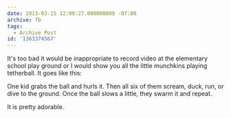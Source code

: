 ```yaml
---
date: 2013-03-15 12:09:27.000000000 -07:00
archive: fb
tags: 
  - Archive Post
id: '1363374567'
---
```


It's too bad it would be inappropriate to record video at the elementary school play ground or I would show you all the little munchkins playing tetherball. It goes like this:

One kid grabs the ball and hurls it. Then all six of them scream, duck, run, or dive to the ground. Once the ball slows a little, they swarm it and repeat. 

It is pretty adorable.
